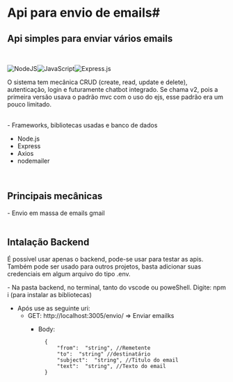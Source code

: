 # Api para envio de emails#
 <h2>Api simples para enviar vários emails</h2> <br>
 
![NodeJS](https://img.shields.io/badge/node.js-6DA55F?style=for-the-badge&logo=node.js&logoColor=white)![JavaScript](https://img.shields.io/badge/javascript-%23323330.svg?style=for-the-badge&logo=javascript&logoColor=%23F7DF1E)![Express.js](https://img.shields.io/badge/express.js-%23404d59.svg?style=for-the-badge&logo=express&logoColor=%2361DAFB) 
 <p> O sistema tem mecânica CRUD (create, read, update e delete), autenticação, login e futuramente chatbot integrado. Se chama v2, pois a primeira versão usava o padrão mvc com o uso do ejs, esse padrão era um pouco limitado. </p><br>
- Frameworks, bibliotecas usadas e banco de dados<br>
<ul>
      <li>  Node.js  </li>
      <li>    Express </li>
      <li>    Axios   </li>
      <li>  nodemailer  </li>
</ul>
<br>     
<h2>Principais mecânicas</h2>
- Envio em massa de emails gmail <br>
<br>
<h2>Intalação Backend</h2>
<p>É possível usar apenas o backend, pode-se usar para testar as apis. Também pode ser usado para outros projetos, basta adicionar suas credenciais em algum arquivo do tipo .env.</p>
- Na pasta backend, no terminal, tanto do vscode ou poweShell. Digite: npm i (para instalar as bibliotecas)<br>

- Após use as seguinte uri: 
	-  GET: http://localhost:3005/envio/ => Enviar emailks 
		- Body:

				{
					"from":  "string", //Remetente
					"to":  "string" //destinatário
					"subject":  "string", //Titulo do email
					"text":  "string", //Texto do email
				}
				 


